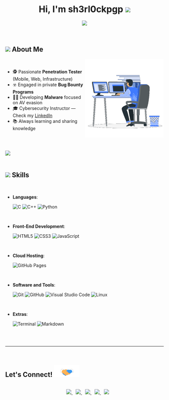 <h1 align="center"><b>Hi, I'm sh3rl0ckpgp</b> <img src="https://media.giphy.com/media/hvRJCLFzcasrR4ia7z/giphy.gif" width="35"></h1>

<p align="center">
  <a href="https://github.com/DenverCoder1/readme-typing-svg">
    <img src="https://readme-typing-svg.herokuapp.com/?font=Times+New+Roman&color=cyan&size=25&center=true&vCenter=true&width=600&height=100&lines=Penetration+Tester;Vulnerability+Researcher;Red+Teamer;Content+Creator;Teacher+and+Learner">
  </a>
</p>

<br>

## <picture><img src="https://github.com/7oSkaaa/7oSkaaa/raw/main/Images/about_me.gif?raw=true" width="50px"></picture> **About Me**

<picture> 
  <img align="right" src="https://github.com/0xAbdulKhalid/0xAbdulKhalid/raw/main/assets/mdImages/Right_Side.gif" width="250px">
</picture>

<br>

- 🕵️ Passionate **Penetration Tester** (Mobile, Web, Infrastructure)
- ☣️ Engaged in private **Bug Bounty Programs**
- 🏴‍☠️ Developing **Malware** focused on AV evasion
- 🎓 Cybersecurity Instructor — Check my [LinkedIn](https://linkedin.com/in/aliyevsuleyman)
- 📚 Always learning and sharing knowledge

<br><br>

<img src="https://user-images.githubusercontent.com/73097560/115834477-dbab4500-a447-11eb-908a-139a6edaec5c.gif"><br><br>

## <img src="https://media2.giphy.com/media/QssGEmpkyEOhBCb7e1/giphy.gif?cid=ecf05e47a0n3gi1bfqntqmob8g9aid1oyj2wr3ds3mg700bl&rid=giphy.gif" width="25"><b> Skills</b>
<br>

<p align="center">

- **Languages**:
  
    ![C](https://img.shields.io/badge/C%20-%232370ED.svg?style=for-the-badge&logo=c&logoColor=white)
    ![C++](https://img.shields.io/badge/C++%20-%2300599C.svg?style=for-the-badge&logo=c%2B%2B&logoColor=white)
    ![Python](https://img.shields.io/badge/Python%20-%2314354C.svg?style=for-the-badge&logo=python&logoColor=white)

<br>   
    
- **Front-End Development**:

   ![HTML5](https://img.shields.io/badge/HTML5%20-%23E34F26.svg?style=for-the-badge&logo=html5&logoColor=white)
   ![CSS3](https://img.shields.io/badge/CSS%20-%231572B6.svg?style=for-the-badge&logo=css3&logoColor=white)
   ![JavaScript](https://img.shields.io/badge/JavaScript%20-%23F7DF1E.svg?style=for-the-badge&logo=javascript&logoColor=black)

<br>

- **Cloud Hosting**:

    ![GitHub Pages](https://img.shields.io/badge/GitHub%20Pages-%23327FC7.svg?style=for-the-badge&logo=github&logoColor=white)
    
<br>

- **Software and Tools**:

    ![Git](https://img.shields.io/badge/git-%23F05033.svg?style=for-the-badge&logo=git&logoColor=white)
    ![GitHub](https://img.shields.io/badge/github-%23121011.svg?style=for-the-badge&logo=github&logoColor=white)
    ![Visual Studio Code](https://img.shields.io/badge/Visual%20Studio%20Code-0078d7.svg?style=for-the-badge&logo=visual-studio-code&logoColor=white)
    ![Linux](https://img.shields.io/badge/Linux-FCC624?style=for-the-badge&logo=linux&logoColor=black) 

<br>

- **Extras**:

    ![Terminal](https://img.shields.io/badge/Terminal-%23054020?style=for-the-badge&logo=gnu-bash&logoColor=white)
    ![Markdown](https://img.shields.io/badge/markdown-%23000000.svg?style=for-the-badge&logo=markdown&logoColor=white)   

</p>

<br><br>

-----

<br>

## <b> Let's Connect!</b> <img src="https://github.com/0xAbdulKhalid/0xAbdulKhalid/raw/main/assets/mdImages/handshake.gif" width="80">
<br>
<div align="center">

<div class="icons-social" style="margin-left: 10px;">
    <a style="margin-left: 10px;" target="_blank" href="https://www.linkedin.com/in/aliyevsuleyman/">
        <img src="https://img.icons8.com/doodle/40/000000/linkedin--v2.png">
    </a>
    <a style="margin-left: 10px;" target="_blank" href="https://github.com/sh3rl0ckpggp">
        <img src="https://img.icons8.com/doodle/40/000000/github--v1.png">
    </a>
    <a style="margin-left: 10px;" target="_blank" href="https://www.youtube.com/@4li1y3vsul3ym4n">
        <img src="https://img.icons8.com/doodle/1x/youtube--v2.png">
    </a>
    <a style="margin-left: 10px;" target="_blank" href="https://medium.com/@aliyevsuleyman">
        <img src="https://img.icons8.com/?size=100&id=x0OepPTQLO8T&format=png&color=000000">
    </a>
    <a style="margin-left: 10px;" target="_blank" href="https://cyberopsaz.gitbook.io/">
        <img src="https://framerusercontent.com/images/dlpJ8mw3qzo9mPJuzooi1SEgw.jpg" width="40">
    </a>
</div>

</div>
